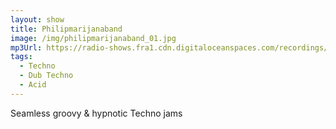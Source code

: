 ```yaml
---
layout: show
title: Philipmarijanaband
image: /img/philipmarijanaband_01.jpg
mp3Url: https://radio-shows.fra1.cdn.digitaloceanspaces.com/recordings/Philipmarijanaband/stream_20240323-223319_Philipmarijanaband_cut.mp3
tags:
  - Techno
  - Dub Techno
  - Acid
---
```

Seamless groovy & hypnotic Techno jams